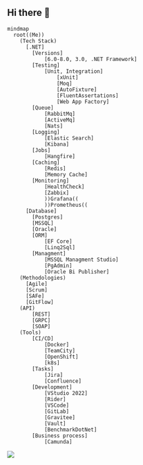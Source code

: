## Hi there 👋

``` mermaid
mindmap
  root((Me))
    (Tech Stack)
      [.NET]
        [Versions]
            [6.0-8.0, 3.0, .NET Framework]
        [Testing]
            [Unit, Integration]
                [xUnit]
                [Moq]
                [AutoFixture]
                [FluentAssertations]
                [Web App Factory]
        [Queue]
            [RabbitMq]
            [ActiveMq]
            [Nats]
        [Logging]
            [Elastic Search]
            [Kibana]
        [Jobs]
            [Hangfire]
        [Caching]
            [Redis]
            [Memory Cache]
        [Monitoring]
            [HealthCheck]
            [Zabbix]
            ))Grafana((
            ))Prometheus((
      [Database]
        [Postgres]
        [MSSQL]
        [Oracle]
        [ORM]
            [EF Core]
            [Linq2Sql]
        [Managment]
            [MSSQL Managment Studio]
            [PgAdmin]
            [Oracle Bi Publisher]
    (Methodologies)
      [Agile]
      [Scrum]
      [SAFe]
      [GitFlow]
    (API)
        [REST]
        [GRPC]
        [SOAP]
    (Tools)
        [CI/CD]
            [Docker]
            [TeamCity]
            [OpenShift]
            [k8s]
        [Tasks]
            [Jira]
            [Confluence]
        [Development]
            [VStudio 2022]
            [Rider]
            [VSCode]
            [GitLab]
            [Gravitee]
            [Vault]
            [BenchmarkDotNet]
        [Business process]
            [Camunda]
```

![](https://i.postimg.cc/Jz2PfwZw/gif-code.gif)
<!--
**call-me-raf/call-me-raf** is a ✨ _special_ ✨ repository because its `README.md` (this file) appears on your GitHub profile.

Here are some ideas to get you started:

- 🔭 I’m currently working on ...
- 🌱 I’m currently learning ...
- 👯 I’m looking to collaborate on ...
- 🤔 I’m looking for help with ...
- 💬 Ask me about ...
- 📫 How to reach me: ...
- 😄 Pronouns: ...
- ⚡ Fun fact: ...
-->
